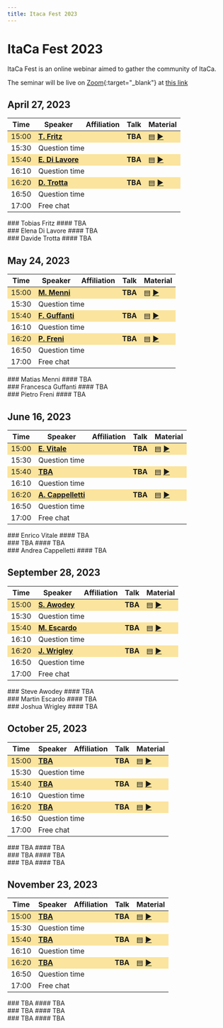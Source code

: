 ```yaml
---
title: Itaca Fest 2023
---
```

# ItaCa Fest 2023

ItaCa Fest is an online webinar aimed to gather the community of ItaCa.

The seminar will be live on [Zoom](https://zoom.us){:target="_blank"} at
<a href="">this link</a>


## April 27, 2023

<a name="fest4"></a>
<center>
<table>
  <thead>
    <tr>
      <th>Time</th>
      <th>Speaker</th>
      <th>Affiliation</th>
      <th>Talk</th>
      <th>Material</th>
    </tr>
  </thead>
  <tbody>
    <tr style="background-color:#fbe49d	">
      <td>15:00</td>
      <td><a href="." target="_blank"><strong> T. Fritz </strong></a></td>
      <td><a href="." target="_blank">  </a></td>
      <td><b> TBA </b></td>
      <td><a href="#fritz">▤</a> <a href="https://www.youtube.com/" target="_blank">▶</a></td>
    </tr>
    <tr>
      <td>15:30</td>
      <td colspan="4">Question time </td>
    </tr>
    <tr style="background-color:#fbe49d">
      <td>15:40</td>
      <td><a href="." target="_blank"><strong> E. Di Lavore </strong></a></td>
      <td><a href="" target="_blank">  </a></td>
      <td><b> TBA </b></td>
      <td><a href="#dilavore">▤</a> <a href="https://www.youtube.com/" target="_blank">▶</a></td>
    </tr>
    <tr>
      <td>16:10</td>
      <td colspan="4">Question time </td>
    </tr>
    <tr style="background-color:#fbe49d">
      <td>16:20</td>
      <td><a href="." target="_blank"><strong> D. Trotta </strong></a></td>
      <td><a href="" target="_blank">  </a></td>
      <td><b> TBA </b></td>
      <td><a href="#trotta">▤</a> <a href="https://www.youtube.com/" target="_blank">▶</a></td>
    </tr>
    <tr>
      <td>16:50</td>
      <td colspan="4">Question time </td>
    </tr>
    <tr>
      <td>17:00</td>
      <td colspan="4">Free chat </td>
    </tr>
  </tbody>
</table>
</center>

<div id="fritz"></div>
### Tobias Fritz
#### TBA 


<div id="dilavore"></div>
### Elena Di Lavore
#### TBA 


<div id="trotta"></div>
### Davide Trotta
#### TBA 



## May 24, 2023

<a name="fest4"></a>
<center>
<table>
  <thead>
    <tr>
      <th>Time</th>
      <th>Speaker</th>
      <th>Affiliation</th>
      <th>Talk</th>
      <th>Material</th>
    </tr>
  </thead>
  <tbody>
    <tr style="background-color:#fbe49d	">
      <td>15:00</td>
      <td><a href="." target="_blank"><strong> M. Menni </strong></a></td>
      <td><a href="." target="_blank">  </a></td>
      <td><b> TBA </b></td>
      <td><a href="#manni">▤</a> <a href="https://www.youtube.com/" target="_blank">▶</a></td>
    </tr>
    <tr>
      <td>15:30</td>
      <td colspan="4">Question time </td>
    </tr>
    <tr style="background-color:#fbe49d">
      <td>15:40</td>
      <td><a href="." target="_blank"><strong> F. Guffanti </strong></a></td>
      <td><a href="" target="_blank">  </a></td>
      <td><b> TBA </b></td>
      <td><a href="#guffanti">▤</a> <a href="https://www.youtube.com/" target="_blank">▶</a></td>
    </tr>
    <tr>
      <td>16:10</td>
      <td colspan="4">Question time </td>
    </tr>
    <tr style="background-color:#fbe49d">
      <td>16:20</td>
      <td><a href="." target="_blank"><strong> P. Freni </strong></a></td>
      <td><a href="" target="_blank">  </a></td>
      <td><b> TBA </b></td>
      <td><a href="#freni">▤</a> <a href="https://www.youtube.com/" target="_blank">▶</a></td>
    </tr>
    <tr>
      <td>16:50</td>
      <td colspan="4">Question time </td>
    </tr>
    <tr>
      <td>17:00</td>
      <td colspan="4">Free chat </td>
    </tr>
  </tbody>
</table>
</center>

<div id="manni"></div>
### Matias Menni
#### TBA 


<div id="guffanti"></div>
### Francesca Guffanti
#### TBA 


<div id="freni"></div>
### Pietro Freni
#### TBA 



## June 16, 2023

<a name="fest4"></a>
<center>
<table>
  <thead>
    <tr>
      <th>Time</th>
      <th>Speaker</th>
      <th>Affiliation</th>
      <th>Talk</th>
      <th>Material</th>
    </tr>
  </thead>
  <tbody>
    <tr style="background-color:#fbe49d	">
      <td>15:00</td>
      <td><a href="." target="_blank"><strong> E. Vitale </strong></a></td>
      <td><a href="." target="_blank">  </a></td>
      <td><b> TBA </b></td>
      <td><a href="#vitale">▤</a> <a href="https://www.youtube.com/" target="_blank">▶</a></td>
    </tr>
    <tr>
      <td>15:30</td>
      <td colspan="4">Question time </td>
    </tr>
    <tr style="background-color:#fbe49d">
      <td>15:40</td>
      <td><a href="." target="_blank"><strong> TBA </strong></a></td>
      <td><a href="" target="_blank">  </a></td>
      <td><b> TBA </b></td>
      <td><a href="#tba-9-2">▤</a> <a href="https://www.youtube.com/" target="_blank">▶</a></td>
    </tr>
    <tr>
      <td>16:10</td>
      <td colspan="4">Question time </td>
    </tr>
    <tr style="background-color:#fbe49d">
      <td>16:20</td>
      <td><a href="." target="_blank"><strong> A. Cappelletti </strong></a></td>
      <td><a href="" target="_blank">  </a></td>
      <td><b> TBA </b></td>
      <td><a href="#cappelletti">▤</a> <a href="https://www.youtube.com/" target="_blank">▶</a></td>
    </tr>
    <tr>
      <td>16:50</td>
      <td colspan="4">Question time </td>
    </tr>
    <tr>
      <td>17:00</td>
      <td colspan="4">Free chat </td>
    </tr>
  </tbody>
</table>
</center>

<div id="vitale"></div>
### Enrico Vitale
#### TBA 


<div id="tba-9-2"></div>
### TBA 
#### TBA 


<div id="cappelletti"></div>
### Andrea Cappelletti 
#### TBA 



## September 28, 2023

<a name="fest4"></a>
<center>
<table>
  <thead>
    <tr>
      <th>Time</th>
      <th>Speaker</th>
      <th>Affiliation</th>
      <th>Talk</th>
      <th>Material</th>
    </tr>
  </thead>
  <tbody>
    <tr style="background-color:#fbe49d	">
      <td>15:00</td>
      <td><a href="." target="_blank"><strong> S. Awodey </strong></a></td>
      <td><a href="." target="_blank">  </a></td>
      <td><b> TBA </b></td>
      <td><a href="#awodey">▤</a> <a href="https://www.youtube.com/" target="_blank">▶</a></td>
    </tr>
    <tr>
      <td>15:30</td>
      <td colspan="4">Question time </td>
    </tr>
    <tr style="background-color:#fbe49d">
      <td>15:40</td>
      <td><a href="." target="_blank"><strong> M. Escardo </strong></a></td>
      <td><a href="" target="_blank">  </a></td>
      <td><b> TBA </b></td>
      <td><a href="#escardo">▤</a> <a href="https://www.youtube.com/" target="_blank">▶</a></td>
    </tr>
    <tr>
      <td>16:10</td>
      <td colspan="4">Question time </td>
    </tr>
    <tr style="background-color:#fbe49d">
      <td>16:20</td>
      <td><a href="." target="_blank"><strong> J. Wrigley </strong></a></td>
      <td><a href="" target="_blank">  </a></td>
      <td><b> TBA </b></td>
      <td><a href="#wrigley">▤</a> <a href="https://www.youtube.com/" target="_blank">▶</a></td>
    </tr>
    <tr>
      <td>16:50</td>
      <td colspan="4">Question time </td>
    </tr>
    <tr>
      <td>17:00</td>
      <td colspan="4">Free chat </td>
    </tr>
  </tbody>
</table>
</center>

<div id="awodey"></div>
### Steve Awodey
#### TBA 


<div id="escardo"></div>
### Martin Escardo
#### TBA 


<div id="wrigley"></div>
### Joshua Wrigley
#### TBA 



## October 25, 2023

<a name="fest4"></a>
<center>
<table>
  <thead>
    <tr>
      <th>Time</th>
      <th>Speaker</th>
      <th>Affiliation</th>
      <th>Talk</th>
      <th>Material</th>
    </tr>
  </thead>
  <tbody>
    <tr style="background-color:#fbe49d	">
      <td>15:00</td>
      <td><a href="." target="_blank"><strong> TBA </strong></a></td>
      <td><a href="." target="_blank">  </a></td>
      <td><b> TBA </b></td>
      <td><a href="#tba-10-1">▤</a> <a href="https://www.youtube.com/" target="_blank">▶</a></td>
    </tr>
    <tr>
      <td>15:30</td>
      <td colspan="4">Question time </td>
    </tr>
    <tr style="background-color:#fbe49d">
      <td>15:40</td>
      <td><a href="." target="_blank"><strong> TBA </strong></a></td>
      <td><a href="" target="_blank">  </a></td>
      <td><b> TBA </b></td>
      <td><a href="#tba-10-2">▤</a> <a href="https://www.youtube.com/" target="_blank">▶</a></td>
    </tr>
    <tr>
      <td>16:10</td>
      <td colspan="4">Question time </td>
    </tr>
    <tr style="background-color:#fbe49d">
      <td>16:20</td>
      <td><a href="." target="_blank"><strong> TBA </strong></a></td>
      <td><a href="" target="_blank">  </a></td>
      <td><b> TBA </b></td>
      <td><a href="#tba-10-3">▤</a> <a href="https://www.youtube.com/" target="_blank">▶</a></td>
    </tr>
    <tr>
      <td>16:50</td>
      <td colspan="4">Question time </td>
    </tr>
    <tr>
      <td>17:00</td>
      <td colspan="4">Free chat </td>
    </tr>
  </tbody>
</table>
</center>

<div id="tba-10-1"></div>
### TBA 
#### TBA 


<div id="tba-10-2"></div>
### TBA 
#### TBA 


<div id="tba-10-3"></div>
### TBA 
#### TBA 



## November 23, 2023

<a name="fest4"></a>
<center>
<table>
  <thead>
    <tr>
      <th>Time</th>
      <th>Speaker</th>
      <th>Affiliation</th>
      <th>Talk</th>
      <th>Material</th>
    </tr>
  </thead>
  <tbody>
    <tr style="background-color:#fbe49d	">
      <td>15:00</td>
      <td><a href="." target="_blank"><strong> TBA </strong></a></td>
      <td><a href="." target="_blank">  </a></td>
      <td><b> TBA </b></td>
      <td><a href="#tba-11-1">▤</a> <a href="https://www.youtube.com/" target="_blank">▶</a></td>
    </tr>
    <tr>
      <td>15:30</td>
      <td colspan="4">Question time </td>
    </tr>
    <tr style="background-color:#fbe49d">
      <td>15:40</td>
      <td><a href="." target="_blank"><strong> TBA </strong></a></td>
      <td><a href="" target="_blank">  </a></td>
      <td><b> TBA </b></td>
      <td><a href="#tba-11-2">▤</a> <a href="https://www.youtube.com/" target="_blank">▶</a></td>
    </tr>
    <tr>
      <td>16:10</td>
      <td colspan="4">Question time </td>
    </tr>
    <tr style="background-color:#fbe49d">
      <td>16:20</td>
      <td><a href="." target="_blank"><strong> TBA </strong></a></td>
      <td><a href="" target="_blank">  </a></td>
      <td><b> TBA </b></td>
      <td><a href="#tba-11-3">▤</a> <a href="https://www.youtube.com/" target="_blank">▶</a></td>
    </tr>
    <tr>
      <td>16:50</td>
      <td colspan="4">Question time </td>
    </tr>
    <tr>
      <td>17:00</td>
      <td colspan="4">Free chat </td>
    </tr>
  </tbody>
</table>
</center>

<div id="tba-11-1"></div>
### TBA 
#### TBA 


<div id="tba-11-2"></div>
### TBA 
#### TBA 


<div id="tba-11-3"></div>
### TBA 
#### TBA 





